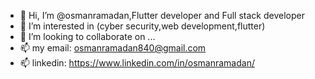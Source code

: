 - 👋 Hi, I’m @osmanramadan,Flutter developer and Full stack developer
- 👀 I’m interested in (cyber security,web development,flutter)
- 💞️ I’m looking to collaborate on ...
- 📫  my email: osmanramadan840@gmail.com 
- 📫 linkedin: https://www.linkedin.com/in/osmanramadan/

<!---
osmanramadan/osmanramadan is a ✨ special ✨ repository because its `README.md` (this file) appears on your GitHub profile.
You can click the Preview link to take a look at your changes.
--->
